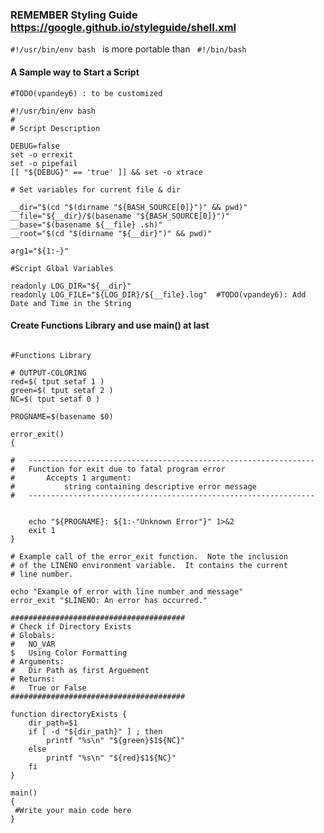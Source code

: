 ### REMEMBER Styling Guide https://google.github.io/styleguide/shell.xml

```#!/usr/bin/env bash ``` is more portable than ``` #!/bin/bash```

#### A Sample way to Start a Script

```
#TODO(vpandey6) : to be customized  

#!/usr/bin/env bash
#
# Script Description

DEBUG=false
set -o errexit
set -o pipefail
[[ "${DEBUG}" == 'true' ]] && set -o xtrace

# Set variables for current file & dir

__dir="$(cd "$(dirname "${BASH_SOURCE[0]}")" && pwd)"
__file="${__dir}/$(basename "${BASH_SOURCE[0]}")"
__base="$(basename ${__file} .sh)"
__root="$(cd "$(dirname "${__dir}")" && pwd)" 

arg1="${1:-}"

#Script Glbal Variables

readonly LOG_DIR="${__dir}"
readonly LOG_FILE="${LOG_DIR}/${__file}.log"  #TODO(vpandey6): Add Date and Time in the String

```
#### Create Functions Library and use main() at last

```

#Functions Library

# OUTPUT-COLORING
red=$( tput setaf 1 )
green=$( tput setaf 2 )
NC=$( tput setaf 0 ) 

PROGNAME=$(basename $0)

error_exit()
{

#	----------------------------------------------------------------
#	Function for exit due to fatal program error
#		Accepts 1 argument:
#			string containing descriptive error message
#	----------------------------------------------------------------


	echo "${PROGNAME}: ${1:-"Unknown Error"}" 1>&2
	exit 1
}

# Example call of the error_exit function.  Note the inclusion
# of the LINENO environment variable.  It contains the current
# line number.

echo "Example of error with line number and message"
error_exit "$LINENO: An error has occurred."

#######################################
# Check if Directory Exists
# Globals:
#   NO_VAR
$   Using Color Formatting
# Arguments:
#   Dir Path as first Arguement
# Returns:
#   True or False
#######################################

function directoryExists {
    dir_path=$1
    if [ -d "${dir_path}" ] ; then
        printf "%s\n" "${green}$1${NC}"
    else
        printf "%s\n" "${red}$1${NC}"
    fi
}

main()
{
 #Write your main code here
}

```


